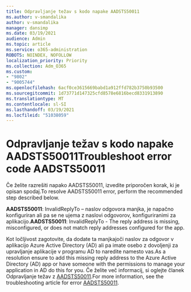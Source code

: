 ```yaml
---
title: Odpravljanje težav s kodo napake AADSTS50011
ms.author: v-smandalika
author: v-smandalika
manager: dansimp
ms.date: 03/19/2021
audience: Admin
ms.topic: article
ms.service: o365-administration
ROBOTS: NOINDEX, NOFOLLOW
localization_priority: Priority
ms.collection: Adm_O365
ms.custom:
- "9802"
- "9005744"
ms.openlocfilehash: 6acf0ce3615669babd1a912ffd782b3750b93500
ms.sourcegitcommit: 1d73771d147325cfd8578e6816becd8331913890
ms.translationtype: MT
ms.contentlocale: sl-SI
ms.lasthandoff: 03/19/2021
ms.locfileid: "51038059"
---
```

# <a name="troubleshoot-error-code-aadsts50011"></a><span data-ttu-id="37cea-102">Odpravljanje težav s kodo napake AADSTS50011</span><span class="sxs-lookup"><span data-stu-id="37cea-102">Troubleshoot error code AADSTS50011</span></span>

<span data-ttu-id="37cea-103">Če želite razrešiti napako AADSTS50011, izvedite priporočen korak, ki je opisan spodaj.</span><span class="sxs-lookup"><span data-stu-id="37cea-103">To resolve AADSTS50011 error, perform the recommended step described below.</span></span>

<span data-ttu-id="37cea-104">**AADSTS50011**: InvalidReplyTo – naslov odgovora manjka, je napačno konfiguriran ali pa se ne ujema z naslovi odgovorov, konfiguriranimi za aplikacijo.</span><span class="sxs-lookup"><span data-stu-id="37cea-104">**AADSTS50011**: InvalidReplyTo - The reply address is missing, misconfigured, or does not match reply addresses configured for the app.</span></span>

<span data-ttu-id="37cea-105">Kot ločljivost zagotovite, da dodate ta manjkajoči naslov za odgovor v aplikacijo Azure Active Directory (AD) ali pa imate osebo z dovoljenji za upravljanje aplikacije v programu AD to naredite namesto vas.</span><span class="sxs-lookup"><span data-stu-id="37cea-105">As a resolution ensure to add this missing reply address to the Azure Active Directory (AD) app or have someone with the permissions to manage your application in AD do this for you.</span></span> <span data-ttu-id="37cea-106">Če želite več informacij, si oglejte članek Odpravljanje težav z [AADSTS50011](https://docs.microsoft.com/troubleshoot/azure/active-directory/error-code-aadsts50011-reply-url-mismatch).</span><span class="sxs-lookup"><span data-stu-id="37cea-106">For more information, see the troubleshooting article for error [AADSTS50011](https://docs.microsoft.com/troubleshoot/azure/active-directory/error-code-aadsts50011-reply-url-mismatch).</span></span>
